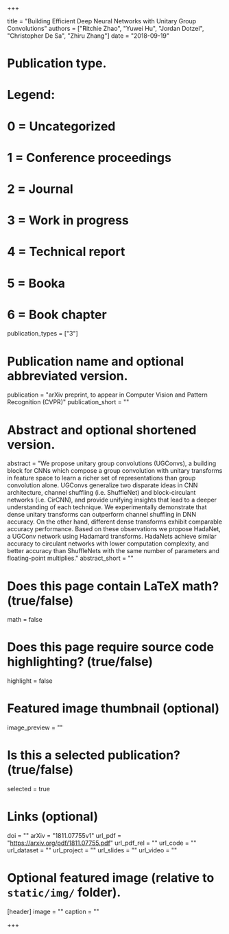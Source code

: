 +++

title = "Building Efficient Deep Neural Networks with Unitary Group Convolutions"
authors = ["Ritchie Zhao", "Yuwei Hu", "Jordan Dotzel", "Christopher De Sa", "Zhiru Zhang"]
date = "2018-09-19"

# Publication type.
# Legend:
# 0 = Uncategorized
# 1 = Conference proceedings
# 2 = Journal
# 3 = Work in progress
# 4 = Technical report
# 5 = Booka
# 6 = Book chapter
publication_types = ["3"]

# Publication name and optional abbreviated version.
publication = "arXiv preprint, to appear in Computer Vision and Pattern Recognition (CVPR)"
publication_short = ""

# Abstract and optional shortened version.
abstract = "We propose unitary group convolutions (UGConvs), a building block for CNNs which compose a group convolution with unitary transforms in feature space to learn a richer set of representations than group convolution alone. UGConvs generalize two disparate ideas in CNN architecture, channel shuffling (i.e. ShuffleNet) and block-circulant networks (i.e. CirCNN), and provide unifying insights that lead to a deeper understanding of each technique. We experimentally demonstrate that dense unitary transforms can outperform channel shuffling in DNN accuracy. On the other hand, different dense transforms exhibit comparable accuracy performance. Based on these observations we propose HadaNet, a UGConv network using Hadamard transforms. HadaNets achieve similar accuracy to circulant networks with lower computation complexity, and better accuracy than ShuffleNets with the same number of parameters and floating-point multiplies."
abstract_short = ""

# Does this page contain LaTeX math? (true/false)
math = false

# Does this page require source code highlighting? (true/false)
highlight = false

# Featured image thumbnail (optional)
image_preview = ""

# Is this a selected publication? (true/false)
selected = true

# Links (optional)
doi = ""
arXiv = "1811.07755v1"
url_pdf = "https://arxiv.org/pdf/1811.07755.pdf"
url_pdf_rel = ""
url_code = ""
url_dataset = ""
url_project = ""
url_slides = ""
url_video = ""

# Optional featured image (relative to `static/img/` folder).
[header]
image = ""
caption = ""

+++

